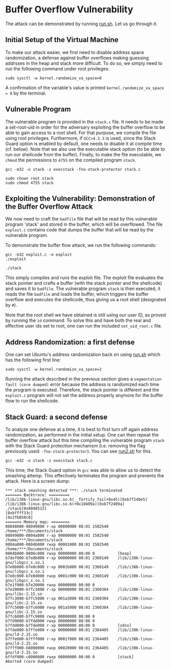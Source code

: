# Buffer Overflow Vulnerability

The attack can be demonstrated by running [run.sh](run.sh). Let us go through it.

## Initial Setup of the Virtual Machine

To make our attack easier, we first need to disable address space
randomization, a defense against buffer overflows making guessing addrsses in
the heap and stack more difficult.  To do so, we simply need to run the
following command under root privileges:

```
sudo sysctl -w kernel.randomize_va_space=0
```

A confirmation of the variable's value is printed `kernel.randomize_va_space = 0`
by the terminal. 


## Vulnerable Program

The vulnerable program is provided in the `stack.c` file. It needs to be made
a set-root-uid in order for the adversary exploiting the buffer overflow to be
able to gain access to a root shell. For that purpose, we compile the file using
root privileges. Furthermore, if `GCC>4.3.3` is used, since the Stack Guard
option is enabled by default, one needs to disable it at compile time (cf. 
below). Note that we also use the executable stack option (to be able to run 
our shellcode from the buffer). Finally, to make the file executable, we `chmod`
the permissions to `4755` on the compiled program `stack`.  

```
gcc -m32 -o stack -z execstack -fno-stack-protector stack.c

sudo chown root stack
sudo chmod 4755 stack
```

## Exploiting the Vulnerability: Demonstration of the Buffer Overflow Attack

We now need to craft the `badfile` file that will be read by this vulnerable
program 'stack' and stored in the buffer, which will be overflowed. The file
`exploit.c` contains code that dumps the buffer that will be read by the
vulnerable program. 

To demonstrate the buffer flow attack, we run the following commands:

```
gcc -m32 exploit.c -o exploit
./exploit

./stack
```

This simply compiles and runs the exploit file. The exploit file evaluates the 
stack pointer and crafts a buffer (with the stack pointer and the shellcode) 
and saves it to `badfile`. The vulnerable program `stack` is then executed, it 
reads the file `badfile` and loads the buffer, which triggers the buffer overflow
and executes the shellcode, thus giving us a root shell (designated by `#`). 

Note that the root shell we have obtained is still using our user ID, as proved
by running the `id` command. To solve this and have both the real and effective 
user ids set to root, one can run the included `set_uid_root.c` file.

## Address Randomization: a first defense

One can set Ubuntu's address randomization back on using [run.sh](run1.sh) which has the following first line:

```
sudo sysctl -w kernel.randomize_va_space=2
```

Running the attack described in the previous section gives a 
`segmentation fault (core dumped)` error because the address is randomized each
time the program is executed. Therefore, the stack pointer is different and the
`exploit.c` program will not set the address properly anymore for the buffer
flow to run the shellcode. 

## Stack Guard: a second defense

To analyze one defense at a time, it is best to first turn off again address
randomization, as performed in the initial setup. One can then repeat the
buffer overflow attack but this time compiling the vulnerable program `stack`
with the Stack Guard protection mechanism (i.e. removing the flag previously
used: `-fno-stack-protector`). You can see [run2.sh](run2.sh) for this.

```
gcc -m32 -o stack -z execstack stack.c
```

This time, the Stack Guard option in `gcc` was able to allow us to detect the
smashing attemp. This effectively terminates the program and prevents the 
attack. Here is a screen dump:

```
*** stack smashing detected ***: ./stack terminated
======= Backtrace: =========
/lib/i386-linux-gnu/libc.so.6(__fortify_fail+0x45)[0xb7f240e5]
/lib/i386-linux-gnu/libc.so.6(+0x10409a)[0xb7f2409a]
./stack[0x8048513]
[0xbffff33c]
[0x2f6850c0]
======= Memory map: ========
08048000-08049000 r-xp 00000000 08:01 1582540    /home/***/Documents/stack
08049000-0804a000 r-xp 00000000 08:01 1582540    /home/***/Documents/stack
0804a000-0804b000 rwxp 00001000 08:01 1582540    /home/***/Documents/stack
0804b000-0806c000 rwxp 00000000 00:00 0          [heap]
b7def000-b7e0b000 r-xp 00000000 08:01 2360149    /lib/i386-linux-gnu/libgcc_s.so.1
b7e0b000-b7e0c000 r-xp 0001b000 08:01 2360149    /lib/i386-linux-gnu/libgcc_s.so.1
b7e0c000-b7e0d000 rwxp 0001c000 08:01 2360149    /lib/i386-linux-gnu/libgcc_s.so.1
b7e1f000-b7e20000 rwxp 00000000 00:00 0 
b7e20000-b7fc3000 r-xp 00000000 08:01 2360304    /lib/i386-linux-gnu/libc-2.15.so
b7fc3000-b7fc5000 r-xp 001a3000 08:01 2360304    /lib/i386-linux-gnu/libc-2.15.so
b7fc5000-b7fc6000 rwxp 001a5000 08:01 2360304    /lib/i386-linux-gnu/libc-2.15.so
b7fc6000-b7fc9000 rwxp 00000000 00:00 0 
b7fd9000-b7fdd000 rwxp 00000000 00:00 0 
b7fdd000-b7fde000 r-xp 00000000 00:00 0          [vdso]
b7fde000-b7ffe000 r-xp 00000000 08:01 2364405    /lib/i386-linux-gnu/ld-2.15.so
b7ffe000-b7fff000 r-xp 0001f000 08:01 2364405    /lib/i386-linux-gnu/ld-2.15.so
b7fff000-b8000000 rwxp 00020000 08:01 2364405    /lib/i386-linux-gnu/ld-2.15.so
bffdf000-c0000000 rwxp 00000000 00:00 0          [stack]
Aborted (core dumped)
```







